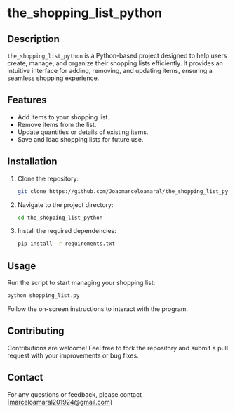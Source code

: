 # the_shopping_list_python

## Description

`the_shopping_list_python` is a Python-based project designed to help users create, manage, and organize their shopping lists efficiently. It provides an intuitive interface for adding, removing, and updating items, ensuring a seamless shopping experience.

## Features

- Add items to your shopping list.
- Remove items from the list.
- Update quantities or details of existing items.
- Save and load shopping lists for future use.

## Installation

1. Clone the repository:
    ```bash
    git clone https://github.com/Joaomarceloamaral/the_shopping_list_python.git
    ```
2. Navigate to the project directory:
    ```bash
    cd the_shopping_list_python
    ```
3. Install the required dependencies:
    ```bash
    pip install -r requirements.txt
    ```

## Usage

Run the script to start managing your shopping list:
```bash
python shopping_list.py
```

Follow the on-screen instructions to interact with the program.

## Contributing

Contributions are welcome! Feel free to fork the repository and submit a pull request with your improvements or bug fixes.

## Contact

For any questions or feedback, please contact [marceloamaral201924@gmail.com]
